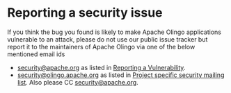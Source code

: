 # Reporting a security issue

If you think the bug you found is likely to make Apache Olingo applications vulnerable to an attack,
please do not use our public issue tracker but report it to the maintainers of Apache Olingo via one of the below mentioned email ids
- [security@apache.org](security@apache.org) as listed in [Reporting a Vulnerability](https://www.apache.org/security/#reporting-a-vulnerability).
- [security@olingo.apache.org](security@olingo.apache.org) as listed in [Project specific security mailing list](https://www.apache.org/security/committers.html#project-specific-security-mailing-lists). Also please CC [security@apache.org](security@apache.org).